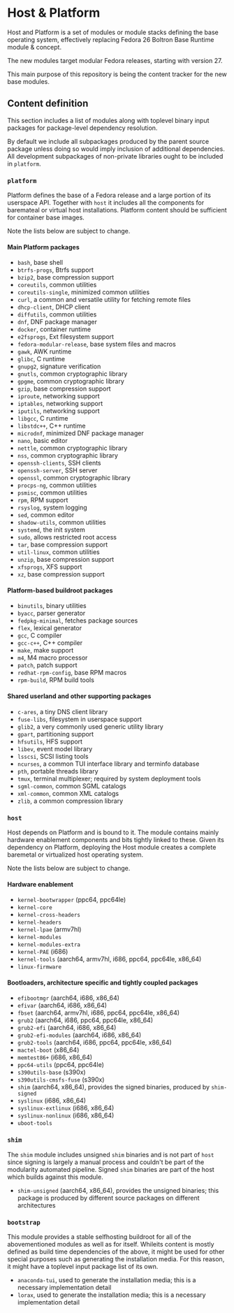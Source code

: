 # Host & Platform
Host and Platform is a set of modules or module stacks defining
the base operating system, effectively replacing Fedora 26
Boltron Base Runtime module & concept.

The new modules target modular Fedora releases, starting with
version 27.

This main purpose of this repository is being the content tracker
for the new base modules.

## Content definition

This section includes a list of modules along with toplevel
binary input packages for package-level dependency resolution.

By default we include all subpackages produced by the parent
source package unless doing so would imply inclusion of
additional dependencies.  All development subpackages of
non-private libraries ought to be included in `platform`.

### `platform`
Platform defines the base of a Fedora release and a large portion
of its userspace API.  Together with `host` it includes all
the components for baremateal or virtual host installations.
Platform content should be sufficient for container base images.

Note the lists below are subject to change.

#### Main Platform packages

* `bash`, base shell
* `btrfs-progs`, Btrfs support
* `bzip2`, base compression support
* `coreutils`, common utilities
* `coreutils-single`, minimized common utilities
* `curl`, a common and versatile utility for fetching remote files
* `dhcp-client`, DHCP client
* `diffutils`, common utilities
* `dnf`, DNF package manager
* `docker`, container runtime
* `e2fsprogs`, Ext filesystem support
* `fedora-modular-release`, base system files and macros
* `gawk`, AWK runtime
* `glibc`, C runtime
* `gnupg2`, signature verification
* `gnutls`, common cryptographic library
* `gpgme`, common cryptographic library
* `gzip`, base compression support
* `iproute`, networking support
* `iptables`, networking support
* `iputils`, networking support
* `libgcc`, C runtime
* `libstdc++`, C++ runtime
* `microdnf`, minimized DNF package manager
* `nano`, basic editor
* `nettle`, common cryptographic library
* `nss`, common cryptographic library
* `openssh-clients`, SSH clients
* `openssh-server`, SSH server
* `openssl`, common cryptographic library
* `procps-ng`, common utilities
* `psmisc`, common utilities
* `rpm`, RPM support
* `rsyslog`, system logging
* `sed`, common editor
* `shadow-utils`, common utilities
* `systemd`, the init system
* `sudo`, allows restricted root access
* `tar`, base compression support
* `util-linux`, common utilities
* `unzip`, base compression support
* `xfsprogs`, XFS support
* `xz`, base compression support

#### Platform-based buildroot packages

* `binutils`, binary utilities
* `byacc`, parser generator
* `fedpkg-minimal`, fetches package sources
* `flex`, lexical generator
* `gcc`, C compiler
* `gcc-c++`, C++ compiler
* `make`, make support
* `m4`, M4 macro processor
* `patch`, patch support
* `redhat-rpm-config`, base RPM macros
* `rpm-build`, RPM build tools

#### Shared userland and other supporting packages

* `c-ares`, a tiny DNS client library
* `fuse-libs`, filesystem in userspace support
* `glib2`, a very commonly used generic utility library
* `gpart`, partitioning support
* `hfsutils`, HFS support
* `libev`, event model library
* `lsscsi`, SCSI listing tools
* `ncurses`, a common TUI interface library and terminfo database
* `pth`, portable threads library
* `tmux`, terminal multiplexer; required by system deployment tools
* `sgml-common`, common SGML catalogs
* `xml-common`, common XML catalogs
* `zlib`, a common compression library

### `host`
Host depends on Platform and is bound to it.  The module contains
mainly hardware enablement components and bits tightly linked
to these.  Given its dependency on Platform, deploying the
Host module creates a complete baremetal or virtualized host
operating system.

Note the lists below are subject to change.

#### Hardware enablement

* `kernel-bootwrapper` (ppc64, ppc64le)
* `kernel-core`
* `kernel-cross-headers`
* `kernel-headers`
* `kernel-lpae` (armv7hl)
* `kernel-modules`
* `kernel-modules-extra`
* `kernel-PAE` (i686)
* `kernel-tools` (aarch64, armv7hl, i686, ppc64, ppc64le, x86_64)
* `linux-firmware`

#### Bootloaders, architecture specific and tightly coupled packages

* `efibootmgr` (aarch64, i686, x86_64)
* `efivar` (aarch64, i686, x86_64)
* `fbset` (aarch64, armv7hl, i686, ppc64, ppc64le, x86_64)
* `grub2` (aarch64, i686, ppc64, ppc64le, x86_64)
* `grub2-efi` (aarch64, i686, x86_64)
* `grub2-efi-modules` (aarch64, i686, x86_64)
* `grub2-tools` (aarch64, i686, ppc64, ppc64le, x86_64)
* `mactel-boot` (x86_64)
* `memtest86+` (i686, x86_64)
* `ppc64-utils` (ppc64, ppc64le)
* `s390utils-base` (s390x)
* `s390utils-cmsfs-fuse` (s390x)
* `shim` (aarch64, x86_64), provides the signed binaries, produced by `shim-signed`
* `syslinux` (i686, x86_64)
* `syslinux-extlinux` (i686, x86_64)
* `syslinux-nonlinux` (i686, x86_64)
* `uboot-tools`

### `shim`
The `shim` module includes unsigned `shim` binaries and is
not part of `host` since signing is largely a manual process
and couldn't be part of the modularity automated pipeline.
Signed `shim` binaries are part of the host which builds against
this module.

* `shim-unsigned` (aarch64, x86_64), provides the unsigned
  binaries; this package is produced by different source packages
  on different architectures

### `bootstrap`
This module provides a stable selfhosting buildroot for all of
the abovementioned modules as well as for itself.  Whileits
content is mostly defined as build time dependencies of the
above, it might be used for other special purposes such as
generating the installation media.  For this reason, it might
have a toplevel input package list of its own.

* `anaconda-tui`, used to generate the installation media; this
  is a necessary implementation detail
* `lorax`, used to generate the installation media; this is
  a necessary implementation detail
